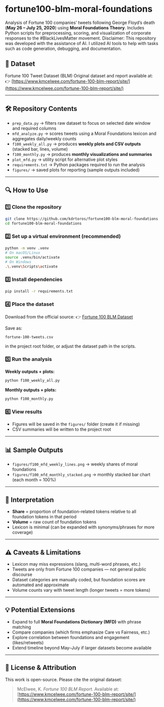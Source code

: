 # fortune100-blm-moral-foundations

Analysis of Fortune 100 companies’ tweets following George Floyd’s death (**May 26 – July 25, 2020**) using **Moral Foundations Theory**.
Includes Python scripts for preprocessing, scoring, and visualization of corporate responses to the #BlackLivesMatter movement. 
Disclaimer: This repository was developed with the assistance of AI. I utilized AI tools to help with tasks such as code generation, debugging, and documentation.

## 📄 Dataset

Fortune 100 Tweet Dataset (BLM)
Original dataset and report available at:
👉 [https://www.kmcelwee.com/fortune-100-blm-report/site/](https://www.kmcelwee.com/fortune-100-blm-report/site/)

---

## 🛠 Repository Contents

* `prep_data.py` → filters raw dataset to focus on selected date window and required columns
* `mfd_analyze.py` → scores tweets using a Moral Foundations lexicon and aggregates daily/weekly counts
* `f100_weekly_all.py` → produces **weekly plots and CSV outputs** (stacked bar, lines, volume)
* `f100_monthly.py` → produces **monthly visualizations and summaries**
* `plot_mfd.py` → utility script for alternative plot styles
* `requirements.txt` → Python packages required to run the analysis
* `figures/` → saved plots for reporting (sample outputs included)

---

## 🔍 How to Use

### 1️⃣ Clone the repository

```bash
git clone https://github.com/kdrtoros/fortune100-blm-moral-foundations.git
cd fortune100-blm-moral-foundations
```

### 2️⃣ Set up a virtual environment (recommended)

```bash
python -m venv .venv
# On macOS/Linux
source .venv/bin/activate
# On Windows
.\.venv\Scripts\activate
```

### 3️⃣ Install dependencies

```bash
pip install -r requirements.txt
```

### 4️⃣ Place the dataset

Download from the official source:
👉 [Fortune 100 BLM Dataset](https://www.kmcelwee.com/fortune-100-blm-report/site/)

Save as:

```
fortune-100-tweets.csv
```

in the project root folder, or adjust the dataset path in the scripts.

### 5️⃣ Run the analysis

**Weekly outputs + plots:**

```bash
python f100_weekly_all.py
```

**Monthly outputs + plots:**

```bash
python f100_monthly.py
```

### 6️⃣ View results

* Figures will be saved in the `figures/` folder (create it if missing)
* CSV summaries will be written to the project root

---

## 📊 Sample Outputs

* `figures/f100_mfd_weekly_lines.png` → weekly shares of moral foundations
* `figures/f100_mfd_monthly_stacked.png` → monthly stacked bar chart (each month = 100%)

---

## 🧮 Interpretation

* **Share** = proportion of foundation-related tokens relative to all foundation tokens in that period
* **Volume** = raw count of foundation tokens
* Lexicon is minimal (can be expanded with synonyms/phrases for more coverage)

---

## ⚠️ Caveats & Limitations

* Lexicon may miss expressions (slang, multi-word phrases, etc.)
* Tweets are only from Fortune 100 companies — not general public discourse
* Dataset categories are manually coded, but foundation scores are automated and approximate
* Volume counts vary with tweet length (longer tweets = more tokens)

---

## 💡 Potential Extensions

* Expand to full **Moral Foundations Dictionary (MFD)** with phrase matching
* Compare companies (which firms emphasize Care vs Fairness, etc.)
* Explore correlation between foundations and engagement (likes/retweets)
* Extend timeline beyond May–July if larger datasets become available

---

## 🚀 License & Attribution

This work is open-source. Please cite the original dataset:

> McElwee, K. *Fortune 100 BLM Report*.
> Available at: [https://www.kmcelwee.com/fortune-100-blm-report/site/](https://www.kmcelwee.com/fortune-100-blm-report/site/)

